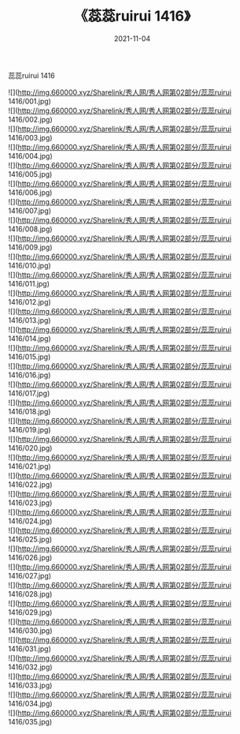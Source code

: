 ﻿---
layout: post
title:  《蕊蕊ruirui 1416》
date:   2021-11-04
img: http://img.660000.xyz/Sharelink/秀人网/秀人网第02部分/蕊蕊ruirui 1416/000.jpg
categories: [美女, 清纯, 唯美]
---

蕊蕊ruirui 1416

  ![](http://img.660000.xyz/Sharelink/秀人网/秀人网第02部分/蕊蕊ruirui 1416/001.jpg) <br> ![](http://img.660000.xyz/Sharelink/秀人网/秀人网第02部分/蕊蕊ruirui 1416/002.jpg) <br> ![](http://img.660000.xyz/Sharelink/秀人网/秀人网第02部分/蕊蕊ruirui 1416/003.jpg) <br> ![](http://img.660000.xyz/Sharelink/秀人网/秀人网第02部分/蕊蕊ruirui 1416/004.jpg) <br> ![](http://img.660000.xyz/Sharelink/秀人网/秀人网第02部分/蕊蕊ruirui 1416/005.jpg) <br> ![](http://img.660000.xyz/Sharelink/秀人网/秀人网第02部分/蕊蕊ruirui 1416/006.jpg) <br> ![](http://img.660000.xyz/Sharelink/秀人网/秀人网第02部分/蕊蕊ruirui 1416/007.jpg) <br> ![](http://img.660000.xyz/Sharelink/秀人网/秀人网第02部分/蕊蕊ruirui 1416/008.jpg) <br> ![](http://img.660000.xyz/Sharelink/秀人网/秀人网第02部分/蕊蕊ruirui 1416/009.jpg) <br> ![](http://img.660000.xyz/Sharelink/秀人网/秀人网第02部分/蕊蕊ruirui 1416/010.jpg) <br> ![](http://img.660000.xyz/Sharelink/秀人网/秀人网第02部分/蕊蕊ruirui 1416/011.jpg) <br> ![](http://img.660000.xyz/Sharelink/秀人网/秀人网第02部分/蕊蕊ruirui 1416/012.jpg) <br> ![](http://img.660000.xyz/Sharelink/秀人网/秀人网第02部分/蕊蕊ruirui 1416/013.jpg) <br> ![](http://img.660000.xyz/Sharelink/秀人网/秀人网第02部分/蕊蕊ruirui 1416/014.jpg) <br> ![](http://img.660000.xyz/Sharelink/秀人网/秀人网第02部分/蕊蕊ruirui 1416/015.jpg) <br> ![](http://img.660000.xyz/Sharelink/秀人网/秀人网第02部分/蕊蕊ruirui 1416/016.jpg) <br> ![](http://img.660000.xyz/Sharelink/秀人网/秀人网第02部分/蕊蕊ruirui 1416/017.jpg) <br> ![](http://img.660000.xyz/Sharelink/秀人网/秀人网第02部分/蕊蕊ruirui 1416/018.jpg) <br> ![](http://img.660000.xyz/Sharelink/秀人网/秀人网第02部分/蕊蕊ruirui 1416/019.jpg) <br> ![](http://img.660000.xyz/Sharelink/秀人网/秀人网第02部分/蕊蕊ruirui 1416/020.jpg) <br> ![](http://img.660000.xyz/Sharelink/秀人网/秀人网第02部分/蕊蕊ruirui 1416/021.jpg) <br> ![](http://img.660000.xyz/Sharelink/秀人网/秀人网第02部分/蕊蕊ruirui 1416/022.jpg) <br> ![](http://img.660000.xyz/Sharelink/秀人网/秀人网第02部分/蕊蕊ruirui 1416/023.jpg) <br> ![](http://img.660000.xyz/Sharelink/秀人网/秀人网第02部分/蕊蕊ruirui 1416/024.jpg) <br> ![](http://img.660000.xyz/Sharelink/秀人网/秀人网第02部分/蕊蕊ruirui 1416/025.jpg) <br> ![](http://img.660000.xyz/Sharelink/秀人网/秀人网第02部分/蕊蕊ruirui 1416/026.jpg) <br> ![](http://img.660000.xyz/Sharelink/秀人网/秀人网第02部分/蕊蕊ruirui 1416/027.jpg) <br> ![](http://img.660000.xyz/Sharelink/秀人网/秀人网第02部分/蕊蕊ruirui 1416/028.jpg) <br> ![](http://img.660000.xyz/Sharelink/秀人网/秀人网第02部分/蕊蕊ruirui 1416/029.jpg) <br> ![](http://img.660000.xyz/Sharelink/秀人网/秀人网第02部分/蕊蕊ruirui 1416/030.jpg) <br> ![](http://img.660000.xyz/Sharelink/秀人网/秀人网第02部分/蕊蕊ruirui 1416/031.jpg) <br> ![](http://img.660000.xyz/Sharelink/秀人网/秀人网第02部分/蕊蕊ruirui 1416/032.jpg) <br> ![](http://img.660000.xyz/Sharelink/秀人网/秀人网第02部分/蕊蕊ruirui 1416/033.jpg) <br> ![](http://img.660000.xyz/Sharelink/秀人网/秀人网第02部分/蕊蕊ruirui 1416/034.jpg) <br> ![](http://img.660000.xyz/Sharelink/秀人网/秀人网第02部分/蕊蕊ruirui 1416/035.jpg) <br>